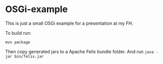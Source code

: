OSGi-example
===============

This is just a small OSGi example for a presentation at my FH.

To build run:

`mvn package`

Then copy generated jars to a Apache Felix bundle folder.
And run `java -jar bin/felix.jar`